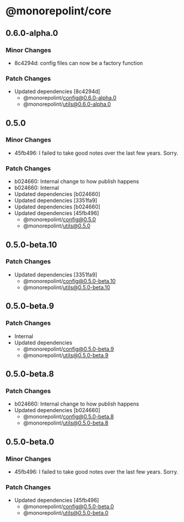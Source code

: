 # @monorepolint/core

## 0.6.0-alpha.0

### Minor Changes

- 8c4294d: config files can now be a factory function

### Patch Changes

- Updated dependencies [8c4294d]
  - @monorepolint/config@0.6.0-alpha.0
  - @monorepolint/utils@0.6.0-alpha.0

## 0.5.0

### Minor Changes

- 45fb496: I failed to take good notes over the last few years. Sorry.

### Patch Changes

- b024660: Internal change to how publish happens
- b024660: Internal
- Updated dependencies [b024660]
- Updated dependencies [3351fa9]
- Updated dependencies [b024660]
- Updated dependencies [45fb496]
  - @monorepolint/config@0.5.0
  - @monorepolint/utils@0.5.0

## 0.5.0-beta.10

### Patch Changes

- Updated dependencies [3351fa9]
  - @monorepolint/config@0.5.0-beta.10
  - @monorepolint/utils@0.5.0-beta.10

## 0.5.0-beta.9

### Patch Changes

- Internal
- Updated dependencies
  - @monorepolint/config@0.5.0-beta.9
  - @monorepolint/utils@0.5.0-beta.9

## 0.5.0-beta.8

### Patch Changes

- b024660: Internal change to how publish happens
- Updated dependencies [b024660]
  - @monorepolint/config@0.5.0-beta.8
  - @monorepolint/utils@0.5.0-beta.8

## 0.5.0-beta.0

### Minor Changes

- 45fb496: I failed to take good notes over the last few years. Sorry.

### Patch Changes

- Updated dependencies [45fb496]
  - @monorepolint/config@0.5.0-beta.0
  - @monorepolint/utils@0.5.0-beta.0
